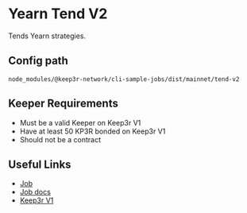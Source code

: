 # Yearn Tend V2

Tends Yearn strategies.

## Config path

`node_modules/@keep3r-network/cli-sample-jobs/dist/mainnet/tend-v2`

## Keeper Requirements

* Must be a valid Keeper on Keep3r V1
* Have at least 50 KP3R bonded on Keep3r V1
* Should not be a contract

## Useful Links

* [Job](https://etherscan.io/address/0x2ef7801c6A9d451EF20d0F513c738CC012C57bC3)
* [Job docs](https://github.com/yearn/keep3r-jobs/blob/master/doc/TendV2Keep3rJob.md)
* [Keep3r V1](https://etherscan.io/address/0x1ceb5cb57c4d4e2b2433641b95dd330a33185a44)